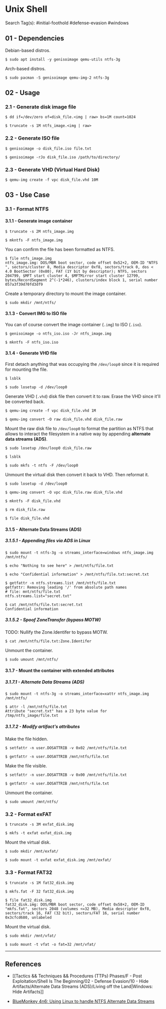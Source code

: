 # Unix Shell

Search Tag(s): #initial-foothold #defense-evasion #windows

## 01 - Dependencies

Debian-based distros.

```
$ sudo apt install -y genisoimage qemu-utils ntfs-3g
```

Arch-based distros.

```
$ sudo pacman -S genisoimage qemu-img-2 ntfs-3g
```

## 02 - Usage

### 2.1 - Generate disk image file

```
$ dd if=/dev/zero of=disk_file.<img | raw> bs=1M count=1024

$ truncate -s 1M ntfs_image.<img | raw>
```

### 2.2 - Generate ISO file

```
$ genisoimage -o disk_file.iso file.txt

$ genisoimage -rJo disk_file.iso /path/to/directory/
```

### 2.3 - Generate VHD (Virtual Hard Disk)

```
$ qemu-img create -f vpc disk_file.vhd 10M
```

## 03 - Use Case

### 3.1 - Format NTFS

#### 3.1.1 - Generate image container

```
$ truncate -s 2M ntfs_image.img

$ mkntfs -F ntfs_image.img
```

You can confirm the file has been formatted as NTFS.

```
$ file ntfs_image.img
ntfs_image.img: DOS/MBR boot sector, code offset 0x52+2, OEM-ID "NTFS    ", sectors/cluster 8, Media descriptor 0xf8, sectors/track 0, dos < 4.0 BootSector (0x80), FAT (1Y bit by descriptor); NTFS, sectors 204799, $MFT start cluster 4, $MFTMirror start cluster 12799, bytes/RecordSegment 2^(-1*246), clusters/index block 1, serial number 057a3f39d70fd3df9
```

Create a temporary directory to mount the image container.

```
$ sudo mkdir /mnt/ntfs/
```

#### 3.1.3 -  Convert IMG to ISO file

You can of course convert the image container (`.img`) to ISO (`.iso`).

```
$ genisoimage -o ntfs_iso.iso -Jr ntfs_image.img

$ mkntfs -F ntfs_iso.iso
```

#### 3.1.4 -  Generate VHD file

First detach anything that was occupying the `/dev/loop0` since it is required for mounting the file.

```
$ lsblk

$ sudo losetup -d /dev/loop0
```

Generate VHD (`.vhd`) disk file then convert it to raw. Erase the VHD since it'll be converted back.

```
$ qemu-img create -f vpc disk_file.vhd 1M

$ qemu-img convert -O raw disk_file.vhd disk_file.raw
```

Mount the raw disk file to `/dev/loop0` to format the partition as NTFS that allows to interact the filesystem in a native way by appending **alternate data streams (ADS)**.

```
$ sudo losetup /dev/loop0 disk_file.raw

$ lsblk

$ sudo mkfs -t ntfs -F /dev/loop0
```

Unmount the virtual disk then convert it back to VHD. Then reformat it.

```
$ sudo losetup -d /dev/loop0

$ qemu-img convert -O vpc disk_file.raw disk_file.vhd

$ mkntfs -F disk_file.vhd

$ rm disk_file.raw

$ file disk_file.vhd
```

#### 3.1.5 - Alternate Data Streams (ADS)

##### 3.1.5.1 -  Appending files via ADS in Linux

```
$ sudo mount -t ntfs-3g -o streams_interface=windows ntfs_image.img /mnt/ntfs/

$ echo "Nothing to see here" > /mnt/ntfs/file.txt

$ echo "Confidential information" > /mnt/ntfs/file.txt:secret.txt

$ getfattr -n ntfs.streams.list /mnt/ntfs/file.txt
getfattr: Removing leading '/' from absolute path names
# file: mnt/ntfs/file.txt
ntfs.streams.list="secret.txt"

$ cat /mnt/ntfs/file.txt:secret.txt
Confidential information
```

##### 3.1.5.2 -  Spoof ZoneTransfer (bypass MOTW)

TODO: Nullify the Zone.Identifer to bypass MOTW.

```
$ cat /mnt/ntfs/file.txt:Zone.Identifer
```

Unmount the container.

```
$ sudo umount /mnt/ntfs/
```

#### 3.1.7 -  Mount the container with extended attributes

##### 3.1.7.1 - Alternate Data Streams (ADS)

```
$ sudo mount -t ntfs-3g -o streams_interface=xattr ntfs_image.img /mnt/ntfs/

$ attr -l /mnt/ntfs/file.txt
Attribute "secret.txt" has a 23 byte value for /tmp/ntfs_image/file.txt
```

##### 3.1.7.2 - Modify artifact's attributes

Make the file hidden.

```
$ setfattr -n user.DOSATTRIB -v 0x02 /mnt/ntfs/file.txt

$ getfattr -n user.DOSATTRIB /mnt/ntfs/file.txt
```

Make the file visible.

```
$ setfattr -n user.DOSATTRIB -v 0x00 /mnt/ntfs/file.txt

$ getfattr -n user.DOSATTRIB /mnt/ntfs/file.txt
```

Unmount the container.

```
$ sudo umount /mnt/ntfs/
```

### 3.2 - Format exFAT

```
$ truncate -s 3M exfat_disk.img

$ mkfs -t exfat exfat_disk.img
```

Mount the virtual disk.

```
$ sudo mkdir /mnt/exfat/

$ sudo mount -t exfat exfat_disk.img /mnt/exfat/
```

### 3.3 - Format FAT32

```
$ truncate -s 1M fat32_disk.img

$ mkfs.fat -F 32 fat32_disk.img

$ file fat32_disk.img 
fat32_disk.img: DOS/MBR boot sector, code offset 0x58+2, OEM-ID "mkfs.fat", sectors 2048 (volumes <=32 MB), Media descriptor 0xf8, sectors/track 16, FAT (32 bit), sectors/FAT 16, serial number 0x3cfcd680, unlabeled
```

Mount the virtual disk.

```
$ sudo mkdir /mnt/vfat/

$ sudo mount -t vfat -o fat=32 /mnt/vfat/
```

---
## References

- [[Tactics && Techniques && Procedures (TTPs) Phases/F - Post Exploitation/Shell Is The Beginning/02 - Defense Evasion/10 - Hide Artifacts/Alternate Data Streams (ADS)/Living off the Land|Windows: Hide Artifacts]]

- [BlueMonkey 4n6: Using Linux to handle NTFS Alternate Data Streams](https://www.youtube.com/watch?v=A7MBLlUFDgk)